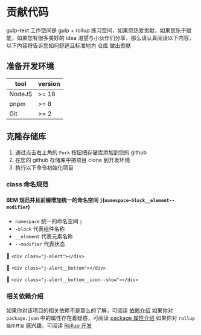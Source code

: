 # 贡献代码

gulp-test 工作空间是 gulp + rollup 练习空间，如果您热爱贡献，如果您乐于赋能，如果您有很多美妙的 idea 渴望与小伙伴们分享，那么请认真阅读以下内容，以下内容将告诉您如何舒适且标准地为 仓库 做出贡献

## 准备开发环境

| tool   | version |
| ------ | ------- |
| NodeJS | >= 18   |
| pnpm   | >= 8    |
| Git    | >= 2    |

## 克隆存储库

1. 通过点击右上角的 `Fork` 按钮把存储库添加到您的 github
2. 在您的 github 存储库中把项目 clone 到开发环境
3. 执行以下命令初始化项目

### class 命名规范

#### BEM 规范并且前缀增加统一的命名空间 `j`(`namespace-block__element--modifier`)

- `namespace` 统一的命名空间 `j`
- `-block` 代表组件名称
- `__element` 代表元素名称
- `--modifier` 代表状态

🌰 `<div class="j-alert"></div>`

🌰 `<div class="j-alert__bottom"></div>`

🌰 `<div class="j-alert__bottom__icon--show"></div>`

### 相关依赖介绍

如果你对该项目的相关依赖不是那么的了解，可阅读 [依赖介绍](./DEPEND.md)
如果你对 `package.json` 中的属性存在着疑惑，可阅读 [package 属性介绍](./PACKAGE.md)
如果你对 `rollup 插件开发` 感兴趣，可阅读 [Rollup 开发](./ROLLUP-PLUGIN.md)

